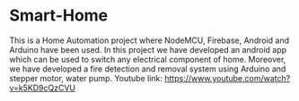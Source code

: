 # Smart-Home
This is a Home Automation project where  NodeMCU, Firebase, Android and Arduino have been used. In this project we have developed an android app which can be used to switch any electrical component of home. Moreover, we have developed a fire detection and removal system using Arduino and stepper motor, water pump.
 Youtube link: https://www.youtube.com/watch?v=k5KD9cQzCVU
